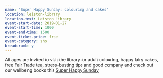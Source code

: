 ```yaml
---
name: "Super Happy Sunday: colouring and cakes"
location: leiston-library
location-text: Leiston Library
event-start-date: 2019-01-27
event-start-time: 1000
event-end-time: 1500
event-ticket-price: free
event-category: shs
breadcrumb: y
---
```


All ages are invited to visit the library for adult colouring, happy fairy cakes, free Fair Trade tea, stress-busting tips and good company and check out our wellbeing books this [Super Happy Sunday](/news/super-happy-sunday/)
